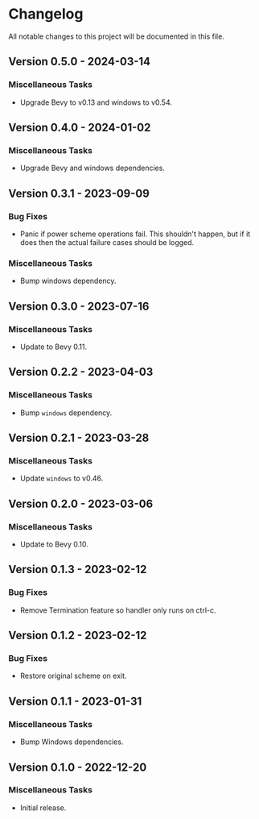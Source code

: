 # Changelog

All notable changes to this project will be documented in this file.

## Version 0.5.0 - 2024-03-14

### Miscellaneous Tasks

- Upgrade Bevy to v0.13 and windows to v0.54.

## Version 0.4.0 - 2024-01-02

### Miscellaneous Tasks

- Upgrade Bevy and windows dependencies.

## Version 0.3.1 - 2023-09-09

### Bug Fixes

- Panic if power scheme operations fail. This shouldn't happen, but if it does then the actual failure cases should be logged.

### Miscellaneous Tasks

- Bump windows dependency.

## Version 0.3.0 - 2023-07-16

### Miscellaneous Tasks

- Update to Bevy 0.11.

## Version 0.2.2 - 2023-04-03

### Miscellaneous Tasks

- Bump `windows` dependency.

## Version 0.2.1 - 2023-03-28

### Miscellaneous Tasks

- Update `windows` to v0.46.

## Version 0.2.0 - 2023-03-06

### Miscellaneous Tasks

- Update to Bevy 0.10.

## Version 0.1.3 - 2023-02-12

### Bug Fixes

- Remove Termination feature so handler only runs on ctrl-c.

## Version 0.1.2 - 2023-02-12

### Bug Fixes

- Restore original scheme on exit.

## Version 0.1.1 - 2023-01-31

### Miscellaneous Tasks

- Bump Windows dependencies.

## Version 0.1.0 - 2022-12-20

### Miscellaneous Tasks

- Initial release.

<!-- generated by git-cliff -->
